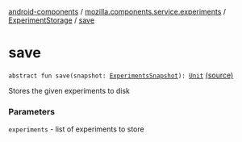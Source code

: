 [android-components](../../index.md) / [mozilla.components.service.experiments](../index.md) / [ExperimentStorage](index.md) / [save](./save.md)

# save

`abstract fun save(snapshot: `[`ExperimentsSnapshot`](../-experiments-snapshot/index.md)`): `[`Unit`](https://kotlinlang.org/api/latest/jvm/stdlib/kotlin/-unit/index.html) [(source)](https://github.com/mozilla-mobile/android-components/blob/master/components/service/experiments/src/main/java/mozilla/components/service/experiments/ExperimentStorage.kt#L17)

Stores the given experiments to disk

### Parameters

`experiments` - list of experiments to store